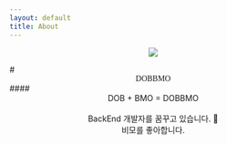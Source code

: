```yaml
---
layout: default
title: About
---
```


<p align="center">
  <img src = "https://media1.giphy.com/media/pO4UHglOY2vII/giphy.gif?cid=ecf05e475gsvlfa7brjnl4stjwd9c7c7znaw6j95m1yqoh5c&rid=giphy.gif&ct=g">
</p>
# <center id = "center1">DOBBMO</center>
#### <center>DOB + BMO = DOBBMO </center><br/>
<center>BackEnd 개발자를 꿈꾸고 있습니다. 🌱<br/>
비모를 좋아합니다.</center><br/>

<style>
#center1 {
  font-family: 'Abril Fatface', cursive;
}
</style>


